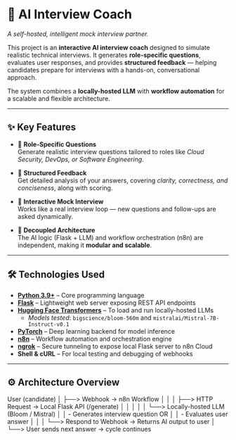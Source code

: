 # 🤖 AI Interview Coach  
*A self-hosted, intelligent mock interview partner.*  

This project is an **interactive AI interview coach** designed to simulate realistic technical interviews. It generates **role-specific questions**, evaluates user responses, and provides **structured feedback** — helping candidates prepare for interviews with a hands-on, conversational approach.  

The system combines a **locally-hosted LLM** with **workflow automation** for a scalable and flexible architecture.  

---

## ✨ Key Features  

- 🎯 **Role-Specific Questions**  
  Generate realistic interview questions tailored to roles like *Cloud Security, DevOps, or Software Engineering*.  

- 📝 **Structured Feedback**  
  Get detailed analysis of your answers, covering *clarity, correctness, and conciseness*, along with scoring.  

- 🔄 **Interactive Mock Interview**  
  Works like a real interview loop — new questions and follow-ups are asked dynamically.  

- 🧩 **Decoupled Architecture**  
  The AI logic (Flask + LLM) and workflow orchestration (n8n) are independent, making it **modular and scalable**.  

---

## 🛠️ Technologies Used  

- **[Python 3.9+](https://www.python.org/)** – Core programming language  
- **[Flask](https://flask.palletsprojects.com/)** – Lightweight web server exposing REST API endpoints  
- **[Hugging Face Transformers](https://huggingface.co/transformers/)** – To load and run locally-hosted LLMs  
  - *Models tested*: `bigscience/bloom-560m` and `mistralai/Mistral-7B-Instruct-v0.1`  
- **[PyTorch](https://pytorch.org/)** – Deep learning backend for model inference  
- **[n8n](https://n8n.io/)** – Workflow automation and orchestration engine  
- **[ngrok](https://ngrok.com/)** – Secure tunneling to expose local Flask server to n8n Cloud  
- **Shell & cURL** – For local testing and debugging of webhooks  

---

## ⚙️ Architecture Overview 
User (candidate)
│
├──> Webhook → n8n Workflow
│ │
│ ├──> HTTP Request → Local Flask API (/generate)
│ │ │
│ │ └──> Locally-hosted LLM (Bloom / Mistral)
│ │ - Generates interview question OR
│ │ - Evaluates user answer
│ │
│ └──> Respond to Webhook → Returns AI output to user
│
└──> User sends next answer → cycle continues 


